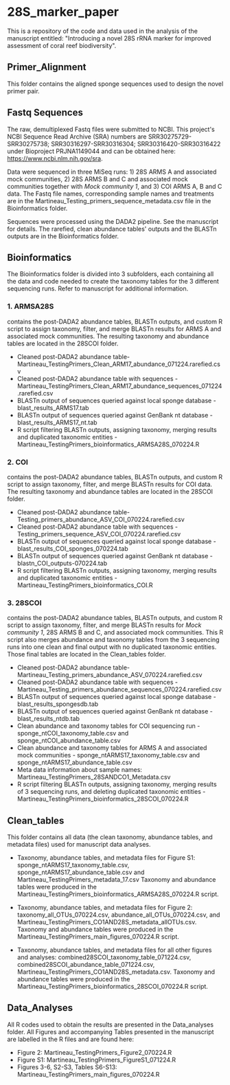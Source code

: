 # 28S_marker_paper
 This is a repository of the code and data used in the analysis of the manuscript entitled: "Introducing a novel 28S rRNA marker for improved assessment of coral reef biodiversity".

## Primer_Alignment
This folder contains the aligned sponge sequences used to design the novel primer pair.

## Fastq Sequences
The raw, demultiplexed Fastq files were submitted to NCBI. This project's NCBI Sequence Read Archive (SRA) numbers are SRR30275729-SRR30275738; SRR30316297-SRR30316304; SRR30316420-SRR30316422 under Bioproject PRJNA1149044 and can be obtained here: https://www.ncbi.nlm.nih.gov/sra.

Data were sequenced in three MiSeq runs: 1) 28S ARMS A and associated mock communities, 2) 28S ARMS B and C and associated mock communities together with *Mock community 1*, and 3) COI ARMS A, B and C data. The Fastq file names, corresponding sample names and treatments are in the Martineau_Testing_primers_sequence_metadata.csv file in the Bioinformatics folder. 

Sequences were processed using the DADA2 pipeline. See the manuscript for details. The rarefied, clean abundance tables' outputs and the BLASTn outputs are in the Bioinformatics folder. 


## Bioinformatics
The Bioinformatics folder is divided into 3 subfolders, each containing all the data and code needed to create the taxonomy tables for the 3 different sequencing runs.  Refer to manuscript for additional information.

### 1. ARMSA28S

contains the post-DADA2 abundance tables, BLASTn outputs, and custom R script to assign taxonomy, filter, and merge BLASTn results for ARMS A and associated mock communities. The resulting taxonomy and abundance tables are located in the 28SCOI folder. 

- Cleaned post-DADA2 abundance table- Martineau_TestingPrimers_Clean_ARM17_abundance_071224.rarefied.csv
- Cleaned post-DADA2 abundance table with sequences - Martineau_TestingPrimers_Clean_ARM17_abundance_sequences_071224.rarefied.csv
- BLASTn output of sequences queried against local sponge database - blast_results_ARMS17.tab
- BLASTn output of sequences queried against GenBank nt database - blast_results_ARMS17_nt.tab
- R script filtering BLASTn outputs, assigning taxonomy, merging results and duplicated taxonomic entities - Martineau_TestingPrimers_bioinformatics_ARMSA28S_070224.R

### 2. COI
contains the post-DADA2 abundance tables, BLASTn outputs, and custom R script to assign taxonomy, filter, and merge BLASTn results for COI data. The resulting taxonomy and abundance tables are located in the 28SCOI folder. 

- Cleaned post-DADA2 abundance table- Testing_primers_abundance_ASV_COI_070224.rarefied.csv
- Cleaned post-DADA2 abundance table with sequences - Testing_primers_sequence_ASV_COI_070224.rarefied.csv
- BLASTn output of sequences queried against local sponge database - blast_results_COI_sponges_070224.tab
- BLASTn output of sequences queried against GenBank nt database - blastn_COI_outputs-070224.tab
- R script filtering BLASTn outputs, assigning taxonomy, merging results and duplicated taxonomic entities - Martineau_TestingPrimers_bioinformatics_COI.R

### 3. 28SCOI
contains the post-DADA2 abundance tables, BLASTn outputs, and custom R script to assign taxonomy, filter, and merge BLASTn results for *Mock 	community 1*, 28S ARMS B and C, and associated mock communities. This R script also merges abundance and taxonomy tables from the 3 sequencing runs into one clean and final output with no duplicated taxonomic entities. Those final tables are located in the Clean_tables folder. 

- Cleaned post-DADA2 abundance table- Martineau_Testing_primers_abundance_ASV_070224.rarefied.csv
- Cleaned post-DADA2 abundance table with sequences - Martineau_Testing_primers_abundance_sequences_070224.rarefied.csv
- BLASTn output of sequences queried against local sponge database - blast_results_spongesdb.tab
- BLASTn output of sequences queried against GenBank nt database - blast_results_ntdb.tab
- Clean abundance and taxonomy tables for COI sequencing run - sponge_ntCOI_taxonomy_table.csv and sponge_ntCOI_abundance_table.csv
- Clean abundance and taxonomy tables for ARMS A and associated mock communities - sponge_ntARMS17_taxonomy_table.csv and sponge_ntARMS17_abundance_table.csv
- Meta data information about sample names: Martineau_TestingPrimers_28SANDCO1_Metadata.csv
- R script filtering BLASTn outputs, assigning taxonomy, merging results of 3 sequencing runs, and deleting duplicated taxonomic entities - Martineau_TestingPrimers_bioinformatics_28SCOI_070224.R


## Clean_tables
This folder contains all data (the clean taxonomy, abundance tables, and metadata files) used for manuscript data analyses.  

- Taxonomy, abundance tables, and metadata files for Figure S1: sponge_ntARMS17_taxonomy_table.csv, sponge_ntARMS17_abundance_table.csv and Martineau_TestingPrimers_metadata_17.csv
Taxonomy and abundance tables were produced in the Martineau_TestingPrimers_bioinformatics_ARMSA28S_070224.R script. 

- Taxonomy, abundance tables, and metadata files for Figure 2: taxonomy_all_OTUs_070224.csv, abundance_all_OTUs_070224.csv, and Martineau_TestingPrimers_CO1AND28S_metadata_allOTUs.csv. 
Taxonomy and abundance tables were produced in the Martineau_TestingPrimers_main_figures_070224.R script. 

- Taxonomy, abundance tables, and metadata files for all other figures and analyses: combined28SCOI_taxonomy_table_071224.csv, combined28SCOI_abundance_table_071224.csv, Martineau_TestingPrimers_CO1AND28S_metadata.csv.
Taxonomy and abundance tables were produced in the Martineau_TestingPrimers_bioinformatics_28SCOI_070224.R script. 



## Data_Analyses
All  R codes used to obtain the results are presented in the Data_analyses folder. All Figures and accompanying Tables presented in the manuscript are labelled in the R files and are found here:

- Figure 2: Martineau_TestingPrimers_Figure2_070224.R
- Figure S1: Martineau_TestingPrimers_FigureS1_071224.R
- Figures 3-6, S2-S3, Tables S6-S13: Martineau_TestingPrimers_main_figures_070224.R
